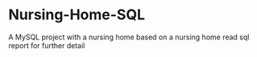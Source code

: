 # Nursing-Home-SQL
A MySQL project with a nursing home based on a nursing home read sql report for further detail
